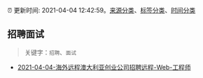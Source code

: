 :alarm_clock: 更新时间: 2021-04-04 12:42:59。[来源分类](../README.md)、[标签分类](../TAGS.md)、[时间分类](../TIMELINE.md)

## 招聘面试


> 关键字：`招聘`、`面试`



- [2021-04-04-海外远程澳大利亚创业公司招聘远程-Web-工程师](https://www.v2ex.com/t/767963) 